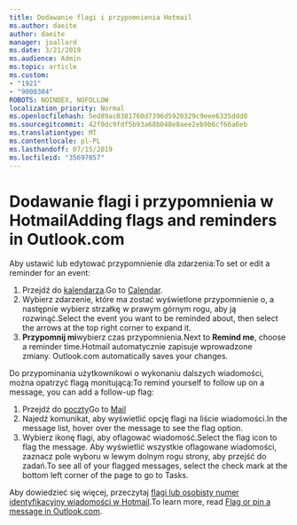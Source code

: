 ```yaml
---
title: Dodawanie flagi i przypomnienia Hotmail
ms.author: daeite
author: daeite
manager: joallard
ms.date: 3/21/2019
ms.audience: Admin
ms.topic: article
ms.custom:
- "1921"
- "9000304"
ROBOTS: NOINDEX, NOFOLLOW
localization_priority: Normal
ms.openlocfilehash: 5ed89ac0381760d7396d5920329c9eee6335ddd0
ms.sourcegitcommit: 42f0dc9fdf5b93a68b048e8aee2eb9b6cf66a6eb
ms.translationtype: MT
ms.contentlocale: pl-PL
ms.lasthandoff: 07/15/2019
ms.locfileid: "35697057"
---
```

# <a name="adding-flags-and-reminders-in-outlookcom"></a><span data-ttu-id="6babc-102">Dodawanie flagi i przypomnienia w Hotmail</span><span class="sxs-lookup"><span data-stu-id="6babc-102">Adding flags and reminders in Outlook.com</span></span>

<span data-ttu-id="6babc-103">Aby ustawić lub edytować przypomnienie dla zdarzenia:</span><span class="sxs-lookup"><span data-stu-id="6babc-103">To set or edit a reminder for an event:</span></span>

1. <span data-ttu-id="6babc-104">Przejdź do [kalendarza](https://outlook.live.com/calendar/).</span><span class="sxs-lookup"><span data-stu-id="6babc-104">Go to [Calendar](https://outlook.live.com/calendar/).</span></span>
1. <span data-ttu-id="6babc-105">Wybierz zdarzenie, które ma zostać wyświetlone przypomnienie o, a następnie wybierz strzałkę w prawym górnym rogu, aby ją rozwinąć.</span><span class="sxs-lookup"><span data-stu-id="6babc-105">Select the event you want to be reminded about, then select the arrows at the top right corner to expand it.</span></span>
1. <span data-ttu-id="6babc-106">**Przypomnij mi**wybierz czas przypomnienia.</span><span class="sxs-lookup"><span data-stu-id="6babc-106">Next to **Remind me**, choose a reminder time.</span></span><span data-ttu-id="6babc-107">Hotmail automatycznie zapisuje wprowadzone zmiany.</span><span class="sxs-lookup"><span data-stu-id="6babc-107"> Outlook.com automatically saves your changes.</span></span>

<span data-ttu-id="6babc-108">Do przypominania użytkownikowi o wykonaniu dalszych wiadomości, można opatrzyć flagą monitującą:</span><span class="sxs-lookup"><span data-stu-id="6babc-108">To remind yourself to follow up on a message, you can add a follow-up flag:</span></span>

1. <span data-ttu-id="6babc-109">Przejdź do [poczty](https://outlook.live.com/mail/)</span><span class="sxs-lookup"><span data-stu-id="6babc-109">Go to [Mail](https://outlook.live.com/mail/)</span></span>
1. <span data-ttu-id="6babc-110">Najedź komunikat, aby wyświetlić opcję flagi na liście wiadomości.</span><span class="sxs-lookup"><span data-stu-id="6babc-110">In the message list, hover over the message to see the flag option.</span></span>
1. <span data-ttu-id="6babc-111">Wybierz ikonę flagi, aby oflagować wiadomość.</span><span class="sxs-lookup"><span data-stu-id="6babc-111">Select the flag icon to flag the message.</span></span> <span data-ttu-id="6babc-112">Aby wyświetlić wszystkie oflagowane wiadomości, zaznacz pole wyboru w lewym dolnym rogu strony, aby przejść do zadań.</span><span class="sxs-lookup"><span data-stu-id="6babc-112">To see all of your flagged messages, select the check mark at the bottom left corner of the page to go to Tasks.</span></span>
 
<span data-ttu-id="6babc-113">Aby dowiedzieć się więcej, przeczytaj [flagi lub osobisty numer identyfikacyjny wiadomości w Hotmail](https://support.office.com/article/8e911e69-30d6-4cc8-8c71-a1163560618a?wt.mc_id=Office_Outlook_com_Alchemy).</span><span class="sxs-lookup"><span data-stu-id="6babc-113">To learn more, read [Flag or pin a message in Outlook.com](https://support.office.com/article/8e911e69-30d6-4cc8-8c71-a1163560618a?wt.mc_id=Office_Outlook_com_Alchemy).</span></span>
